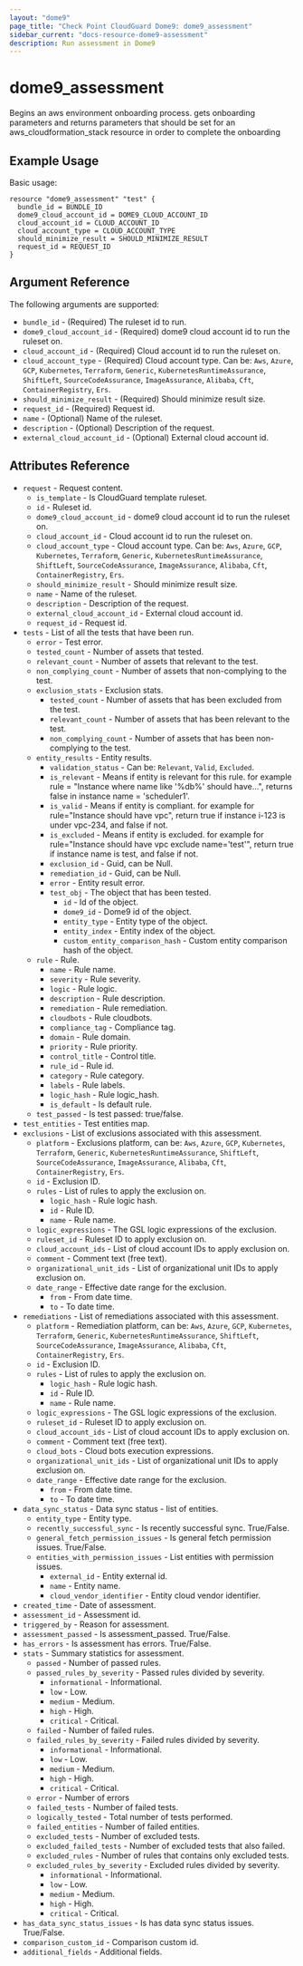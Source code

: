 ```yaml
---
layout: "dome9"
page_title: "Check Point CloudGuard Dome9: dome9_assessment"
sidebar_current: "docs-resource-dome9-assessment"
description: Run assessment in Dome9
---
```


# dome9_assessment

Begins an aws environment onboarding process. gets onboarding parameters and returns parameters 
that should be set for an aws_cloudformation_stack resource in order to complete the onboarding

## Example Usage

Basic usage:

```hcl
resource "dome9_assessment" "test" {
  bundle_id = BUNDLE_ID
  dome9_cloud_account_id = DOME9_CLOUD_ACCOUNT_ID
  cloud_account_id = CLOUD_ACCOUNT_ID
  cloud_account_type = CLOUD_ACCOUNT_TYPE
  should_minimize_result = SHOULD_MINIMIZE_RESULT
  request_id = REQUEST_ID
}
```

## Argument Reference

The following arguments are supported:

* `bundle_id` - (Required) The ruleset id to run.
* `dome9_cloud_account_id` - (Required) dome9 cloud account id to run the ruleset on.
* `cloud_account_id` - (Required) Cloud account id to run the ruleset on.
* `cloud_account_type` - (Required) Cloud account type. Can be: `Aws`, `Azure`, `GCP`, `Kubernetes`, `Terraform`, `Generic`, `KubernetesRuntimeAssurance`, `ShiftLeft`, `SourceCodeAssurance`, `ImageAssurance`, `Alibaba`, `Cft`, `ContainerRegistry`, `Ers`.
* `should_minimize_result` - (Required) Should minimize result size.
* `request_id` - (Required) Request id.
* `name` - (Optional) Name of the ruleset.
* `description` - (Optional) Description of the request.
* `external_cloud_account_id` - (Optional) External cloud account id.

  
## Attributes Reference

* `request` - Request content.
  * `is_template` - Is CloudGuard template ruleset.
  * `id` - Ruleset id.
  * `dome9_cloud_account_id` - dome9 cloud account id to run the ruleset on.
  * `cloud_account_id` - Cloud account id to run the ruleset on.
  * `cloud_account_type` - Cloud account type. Can be: `Aws`, `Azure`, `GCP`, `Kubernetes`, `Terraform`, `Generic`, `KubernetesRuntimeAssurance`, `ShiftLeft`, `SourceCodeAssurance`, `ImageAssurance`, `Alibaba`, `Cft`, `ContainerRegistry`, `Ers`.
  * `should_minimize_result` - Should minimize result size.
  * `name` - Name of the ruleset.
  * `description` - Description of the request.
  * `external_cloud_account_id` - External cloud account id.
  * `request_id` - Request id.
* `tests` - List of all the tests that have been run.
  * `error` - Test error.
  * `tested_count` - Number of assets that tested.
  * `relevant_count` - Number of assets that relevant to the test.
  * `non_complying_count` - Number of assets that non-complying to the test.
  * `exclusion_stats` - Exclusion stats.
    * `tested_count` - Number of assets that has been excluded from the test.
    * `relevant_count` - Number of assets that has been relevant to the test.
    * `non_complying_count` - Number of assets that has been non-complying to the test.
  * `entity_results` - Entity results.
    * `validation_status` - Can be: `Relevant`, `Valid`, `Excluded`.
    * `is_relevant` - Means if entity is relevant for this rule. for example rule = "Instance where name like '%db%' should have...", returns false in instance name = 'scheduler1'.
    * `is_valid` - Means if entity is compliant. for example for rule="Instance should have vpc", return true if instance i-123 is under vpc-234, and false if not.
    * `is_excluded` - Means if entity is excluded. for example for rule="Instance should have vpc exclude name='test'", return true if instance name is test, and false if not.
    * `exclusion_id` - Guid, can be Null.
    * `remediation_id` - Guid, can be Null.
    * `error` - Entity result error.
    * `test_obj` - The object that has been tested.
      * `id` - Id of the object.
      * `dome9_id` - Dome9 id of the object.
      * `entity_type` - Entity type of the object.
      * `entity_index` - Entity index of the object.
      * `custom_entity_comparison_hash` - Custom entity comparison hash of the object.
  * `rule` - Rule.
    * `name` - Rule name.
    * `severity` - Rule severity.
    * `logic` - Rule logic.
    * `description` - Rule description.
    * `remediation` - Rule remediation.
    * `cloudbots` - Rule cloudbots.
    * `compliance_tag` - Compliance tag.
    * `domain` - Rule domain.
    * `priority` - Rule priority.
    * `control_title` - Control title.
    * `rule_id` - Rule id.
    * `category` - Rule category.
    * `labels` - Rule labels.
    * `logic_hash` - Rule logic_hash.
    * `is_default` - Is default rule.
  * `test_passed` - Is test passed: true/false.
* `test_entities` - Test entities map.
* `exclusions` - List of exclusions associated with this assessment.
  * `platform` - Exclusions platform, can be: `Aws`, `Azure`, `GCP`, `Kubernetes`, `Terraform`, `Generic`, `KubernetesRuntimeAssurance`, `ShiftLeft`, `SourceCodeAssurance`, `ImageAssurance`, `Alibaba`, `Cft`, `ContainerRegistry`, `Ers`.
  * `id` - Exclusion ID.
  * `rules` - List of rules to apply the exclusion on.
    * `logic_hash` - Rule logic hash.
    * `id` - Rule ID.
    * `name` - Rule name.
  * `logic_expressions` - The GSL logic expressions of the exclusion.
  * `ruleset_id` - Ruleset ID to apply exclusion on.
  * `cloud_account_ids` - List of cloud account IDs to apply exclusion on.
  * `comment` - Comment text (free text).
  * `organizational_unit_ids` - List of organizational unit IDs to apply exclusion on.
  * `date_range` - Effective date range for the exclusion.
    * `from` - From date time.
    * `to` - To date time.
* `remediations` - List of remediations associated with this assessment.
  * `platform` - Remediation platform, can be: `Aws`, `Azure`, `GCP`, `Kubernetes`, `Terraform`, `Generic`, `KubernetesRuntimeAssurance`, `ShiftLeft`, `SourceCodeAssurance`, `ImageAssurance`, `Alibaba`, `Cft`, `ContainerRegistry`, `Ers`.
  * `id` - Exclusion ID.
  * `rules` - List of rules to apply the exclusion on.
    * `logic_hash` - Rule logic hash.
    * `id` - Rule ID.
    * `name` - Rule name.
  * `logic_expressions` - The GSL logic expressions of the exclusion.
  * `ruleset_id` - Ruleset ID to apply exclusion on.
  * `cloud_account_ids` - List of cloud account IDs to apply exclusion on.
  * `comment` - Comment text (free text).
  * `cloud_bots` - Cloud bots execution expressions.
  * `organizational_unit_ids` - List of organizational unit IDs to apply exclusion on.
  * `date_range` - Effective date range for the exclusion.
    * `from` - From date time.
    * `to` - To date time.
* `data_sync_status` - Data sync status - list of entities.
  * `entity_type` - Entity type.
  * `recently_successful_sync` - Is recently successful sync. True/False.
  * `general_fetch_permission_issues` - Is general fetch permission issues. True/False.
  * `entities_with_permission_issues` - List entities with permission issues.
    * `external_id` - Entity external id.
    * `name` - Entity name.
    * `cloud_vendor_identifier` - Entity cloud vendor identifier.
* `created_time` - Date of assessment.
* `assessment_id` - Assessment id.
* `triggered_by` - Reason for assessment.
* `assessment_passed` - Is assessment_passed. True/False.
* `has_errors` - Is assessment has errors. True/False.
* `stats` - Summary statistics for assessment.
  * `passed` - Number of passed rules.
  * `passed_rules_by_severity` - Passed rules divided by severity.
    * `informational` - Informational.
    * `low` - Low.
    * `medium` - Medium.
    * `high` - High.
    * `critical` - Critical.
  * `failed` - Number of failed rules.
  * `failed_rules_by_severity` - Failed rules divided by severity.
    * `informational` - Informational.
    * `low` - Low.
    * `medium` - Medium.
    * `high` - High.
    * `critical` - Critical.
  * `error` - Number of errors
  * `failed_tests` - Number of failed tests.
  * `logically_tested` - Total number of tests performed.
  * `failed_entities` - Number of failed entities.
  * `excluded_tests` - Number of excluded tests.
  * `excluded_failed_tests` - Number of excluded tests that also failed.
  * `excluded_rules` - Number of rules that contains only excluded tests.
  * `excluded_rules_by_severity` - Excluded rules divided by severity.
    * `informational` - Informational.
    * `low` - Low.
    * `medium` - Medium.
    * `high` - High.
    * `critical` - Critical.
* `has_data_sync_status_issues` - Is has data sync status issues. True/False.
* `comparison_custom_id` - Comparison custom id.
* `additional_fields` - Additional fields.































 
